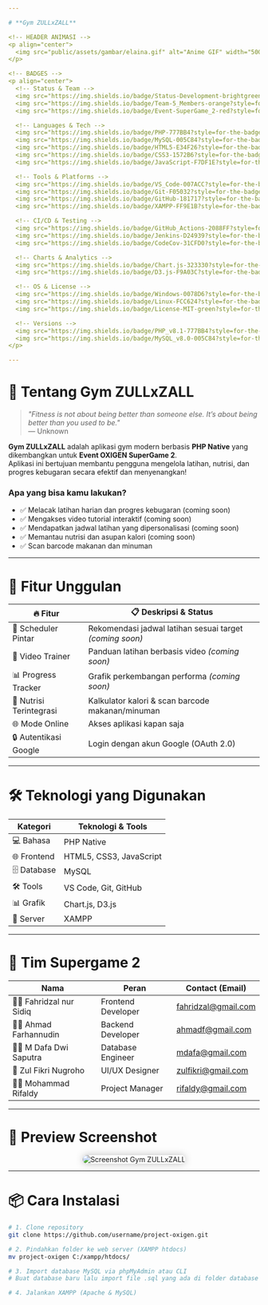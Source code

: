 ```yaml
---

# **Gym ZULLxZALL**

<!-- HEADER ANIMASI -->
<p align="center">
  <img src="public/assets/gambar/elaina.gif" alt="Anime GIF" width="500" />
</p>

<!-- BADGES -->
<p align="center">
  <!-- Status & Team -->
  <img src="https://img.shields.io/badge/Status-Development-brightgreen?style=for-the-badge&logo=github" />
  <img src="https://img.shields.io/badge/Team-5_Members-orange?style=for-the-badge&logo=people" />
  <img src="https://img.shields.io/badge/Event-SuperGame_2-red?style=for-the-badge&logo=game-controller" />

  <!-- Languages & Tech -->
  <img src="https://img.shields.io/badge/PHP-777BB4?style=for-the-badge&logo=php&logoColor=white" />
  <img src="https://img.shields.io/badge/MySQL-005C84?style=for-the-badge&logo=mysql&logoColor=white" />
  <img src="https://img.shields.io/badge/HTML5-E34F26?style=for-the-badge&logo=html5&logoColor=white" />
  <img src="https://img.shields.io/badge/CSS3-1572B6?style=for-the-badge&logo=css3&logoColor=white" />
  <img src="https://img.shields.io/badge/JavaScript-F7DF1E?style=for-the-badge&logo=javascript&logoColor=black" />

  <!-- Tools & Platforms -->
  <img src="https://img.shields.io/badge/VS_Code-007ACC?style=for-the-badge&logo=visual-studio-code&logoColor=white" />
  <img src="https://img.shields.io/badge/Git-F05032?style=for-the-badge&logo=git&logoColor=white" />
  <img src="https://img.shields.io/badge/GitHub-181717?style=for-the-badge&logo=github&logoColor=white" />
  <img src="https://img.shields.io/badge/XAMPP-FF9E1B?style=for-the-badge&logo=xampp&logoColor=white" />

  <!-- CI/CD & Testing -->
  <img src="https://img.shields.io/badge/GitHub_Actions-2088FF?style=for-the-badge&logo=github-actions&logoColor=white" />
  <img src="https://img.shields.io/badge/Jenkins-D24939?style=for-the-badge&logo=jenkins&logoColor=white" />
  <img src="https://img.shields.io/badge/CodeCov-31CFD0?style=for-the-badge&logo=codecov&logoColor=white" />

  <!-- Charts & Analytics -->
  <img src="https://img.shields.io/badge/Chart.js-323330?style=for-the-badge&logo=chartdotjs&logoColor=white" />
  <img src="https://img.shields.io/badge/D3.js-F9A03C?style=for-the-badge&logo=d3.js&logoColor=white" />

  <!-- OS & License -->
  <img src="https://img.shields.io/badge/Windows-0078D6?style=for-the-badge&logo=windows&logoColor=white" />
  <img src="https://img.shields.io/badge/Linux-FCC624?style=for-the-badge&logo=linux&logoColor=black" />
  <img src="https://img.shields.io/badge/License-MIT-green?style=for-the-badge" />

  <!-- Versions -->
  <img src="https://img.shields.io/badge/PHP_v8.1-777BB4?style=for-the-badge&logo=php&logoColor=white" />
  <img src="https://img.shields.io/badge/MySQL_v8.0-005C84?style=for-the-badge&logo=mysql&logoColor=white" />
</p>

---
```


# 💪 Tentang **Gym ZULLxZALL**

> _"Fitness is not about being better than someone else. It’s about being better than you used to be."_  
> — Unknown

**Gym ZULLxZALL** adalah aplikasi gym modern berbasis **PHP Native** yang dikembangkan untuk **Event OXIGEN SuperGame 2**.  
Aplikasi ini bertujuan membantu pengguna mengelola latihan, nutrisi, dan progres kebugaran secara efektif dan menyenangkan!

### Apa yang bisa kamu lakukan?

- ✅ Melacak latihan harian dan progres kebugaran (coming soon)
- ✅ Mengakses video tutorial interaktif (coming soon)
- ✅ Mendapatkan jadwal latihan yang dipersonalisasi (coming soon)
- ✅ Memantau nutrisi dan asupan kalori (coming soon)
- ✅ Scan barcode makanan dan minuman

---

# 🚀 Fitur Unggulan

| 🔥 Fitur                | 📋 Deskripsi & Status                  |
|-------------------------|-------------------------------------|
| 📅 Scheduler Pintar      | Rekomendasi jadwal latihan sesuai target _(coming soon)_ |
| 🎥 Video Trainer         | Panduan latihan berbasis video _(coming soon)_          |
| 📊 Progress Tracker      | Grafik perkembangan performa _(coming soon)_            |
| 🥗 Nutrisi Terintegrasi  | Kalkulator kalori & scan barcode makanan/minuman        |
| 🌐 Mode Online           | Akses aplikasi kapan saja                              |
| 🔒 Autentikasi Google    | Login dengan akun Google (OAuth 2.0)                   |

---

# 🛠️ Teknologi yang Digunakan

| Kategori     | Teknologi & Tools                          |
|--------------|-------------------------------------------|
| 💻 Bahasa    | PHP Native                                |
| 🌐 Frontend  | HTML5, CSS3, JavaScript                    |
| 🗄️ Database  | MySQL                                     |
| 🛠️ Tools     | VS Code, Git, GitHub                       |
| 📊 Grafik    | Chart.js, D3.js                            |
| 📡 Server    | XAMPP                                     |

---

# 👥 Tim Supergame 2

| Nama                  | Peran                  | Contact (Email)                 |
|-----------------------|------------------------|-------------------------------|
| 👨‍💻 Fahridzal nur Sidiq | Frontend Developer      | fahridzal@gmail.com          |
| 👨‍💻 Ahmad Farhannudin  | Backend Developer       | ahmadf@gmail.com             |
| 👨‍💻 M Dafa Dwi Saputra | Database Engineer       | mdafa@gmail.com              |
| 🎨 Zul Fikri Nugroho   | UI/UX Designer          | zulfikri@gmail.com           |
| 🧑‍💼 Mohammad Rifaldy  | Project Manager         | rifaldy@gmail.com            |

---

# 📸 Preview Screenshot

<p align="center">
  <img src="https://via.placeholder.com/850x400.png?text=Gym+ZULLxZALL+App+Screenshot" alt="Screenshot Gym ZULLxZALL" style="border-radius: 15px; box-shadow: 0 0 15px rgba(0,0,0,0.25);" />
</p>

---

# 📦 Cara Instalasi

```bash
# 1. Clone repository
git clone https://github.com/username/project-oxigen.git

# 2. Pindahkan folder ke web server (XAMPP htdocs)
mv project-oxigen C:/xampp/htdocs/

# 3. Import database MySQL via phpMyAdmin atau CLI
# Buat database baru lalu import file .sql yang ada di folder database

# 4. Jalankan XAMPP (Apache & MySQL)







